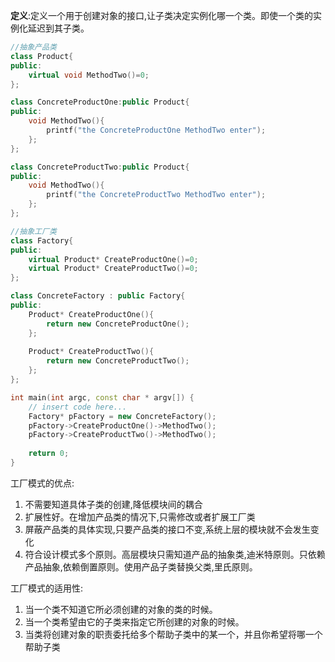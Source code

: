 **定义**:定义一个用于创建对象的接口,让子类决定实例化哪一个类。即使一个类的实例化延迟到其子类。
```cpp
//抽象产品类
class Product{
public:
    virtual void MethodTwo()=0;
};

class ConcreteProductOne:public Product{
public:
    void MethodTwo(){
        printf("the ConcreteProductOne MethodTwo enter");
    };
};

class ConcreteProductTwo:public Product{
public:
    void MethodTwo(){
        printf("the ConcreteProductTwo MethodTwo enter");
    };
};

//抽象工厂类
class Factory{
public:
    virtual Product* CreateProductOne()=0;
    virtual Product* CreateProductTwo()=0;
};

class ConcreteFactory : public Factory{
public:
    Product* CreateProductOne(){
        return new ConcreteProductOne();
    };
    
    Product* CreateProductTwo(){
        return new ConcreteProductTwo();
    };
};

int main(int argc, const char * argv[]) {
    // insert code here...
    Factory* pFactory = new ConcreteFactory();
    pFactory->CreateProductOne()->MethodTwo();
    pFactory->CreateProductTwo()->MethodTwo();
    
    return 0;
}
```
工厂模式的优点:
1. 不需要知道具体子类的创建,降低模块间的耦合
2. 扩展性好。在增加产品类的情况下,只需修改或者扩展工厂类
3. 屏蔽产品类的具体实现,只要产品类的接口不变,系统上层的模块就不会发生变化
4. 符合设计模式多个原则。高层模块只需知道产品的抽象类,迪米特原则。只依赖产品抽象,依赖倒置原则。使用产品子类替换父类,里氏原则。

工厂模式的适用性:
1. 当一个类不知道它所必须创建的对象的类的时候。
2. 当一个类希望由它的子类来指定它所创建的对象的时候。
3. 当类将创建对象的职责委托给多个帮助子类中的某一个，并且你希望将哪一个帮助子类

